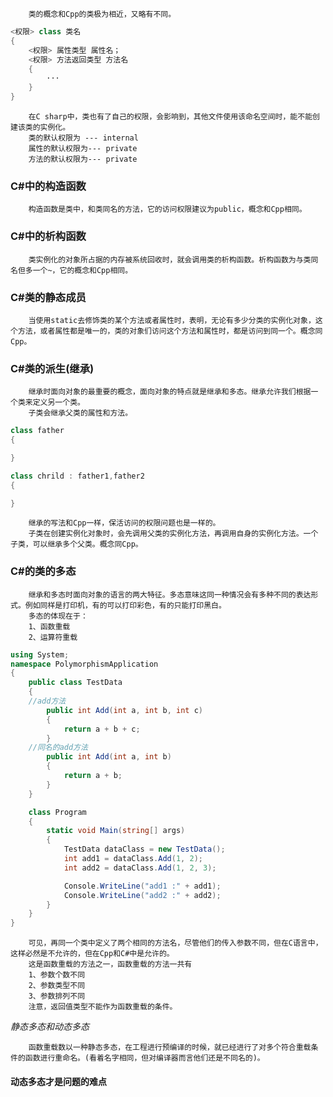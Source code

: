 		类的概念和Cpp的类极为相近，又略有不同。

```C#
<权限> class 类名
{
	<权限> 属性类型 属性名；
	<权限> 方法返回类型 方法名
	{
		···
	}
}
```

		在C sharp中，类也有了自己的权限，会影响到，其他文件使用该命名空间时，能不能创建该类的实例化。
		类的默认权限为 --- internal
		属性的默认权限为--- private
		方法的默认权限为--- private 

### C#中的构造函数

		构造函数是类中，和类同名的方法，它的访问权限建议为public，概念和Cpp相同。

### C#中的析构函数
		类实例化的对象所占据的内存被系统回收时，就会调用类的析构函数。析构函数为与类同名但多一个~，它的概念和Cpp相同。


### C#类的静态成员
		当使用static去修饰类的某个方法或者属性时，表明，无论有多少分类的实例化对象，这个方法，或者属性都是唯一的，类的对象们访问这个方法和属性时，都是访问到同一个。概念同Cpp。

### C#类的派生(继承)
		继承时面向对象的最重要的概念，面向对象的特点就是继承和多态。继承允许我们根据一个类来定义另一个类。
		子类会继承父类的属性和方法。

```C#
class father
{

}

class chrild : father1,father2
{

}
```

		继承的写法和Cpp一样，保活访问的权限问题也是一样的。
		子类在创建实例化对象时，会先调用父类的实例化方法，再调用自身的实例化方法。一个子类，可以继承多个父类。概念同Cpp。

### C#的类的多态
		继承和多态时面向对象的语言的两大特征。多态意味这同一种情况会有多种不同的表达形式。例如同样是打印机，有的可以打印彩色，有的只能打印黑白。
		多态的体现在于：
		1、函数重载
		2、运算符重载

```C#
using System;
namespace PolymorphismApplication
{
    public class TestData  
    {  
    //add方法
        public int Add(int a, int b, int c)  
        {  
            return a + b + c;  
        }  
    //同名的add方法
        public int Add(int a, int b)  
        {  
            return a + b;  
        }  
    }  

    class Program  
    {  
        static void Main(string[] args)  
        {  
            TestData dataClass = new TestData();
            int add1 = dataClass.Add(1, 2);  
            int add2 = dataClass.Add(1, 2, 3);

            Console.WriteLine("add1 :" + add1);
            Console.WriteLine("add2 :" + add2);  
        }  
    }  
}
```

		可见，再同一个类中定义了两个相同的方法名，尽管他们的传入参数不同，但在C语言中，这样必然是不允许的，但在Cpp和C#中是允许的。
		这是函数重载的方法之一，函数重载的方法一共有
		1、参数个数不同
		2、参数类型不同
		3、参数排列不同
		注意，返回值类型不能作为函数重载的条件。

_静态多态和动态多态_

		函数重载数以一种静态多态，在工程进行预编译的时候，就已经进行了对多个符合重载条件的函数进行重命名。(看着名字相同，但对编译器而言他们还是不同名的)。

#### 动态多态才是问题的难点
 